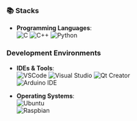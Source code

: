 ### 📚 Stacks

- **Programming Languages**:  
  ![C](https://img.shields.io/badge/-C-A8B9CC?style=flat-square&logo=c&logoColor=white) 
  ![C++](https://img.shields.io/badge/-C++-00599C?style=flat-square&logo=cplusplus&logoColor=white) 
  ![Python](https://img.shields.io/badge/-Python-3776AB?style=flat-square&logo=python&logoColor=white)


### Development Environments
- **IDEs & Tools**:  
  ![VSCode](https://img.shields.io/badge/-VSCode-007ACC?style=flat-square&logo=visual-studio-code&logoColor=white) 
  ![Visual Studio](https://img.shields.io/badge/-Visual%20Studio-5C2D91?style=flat-square&logo=visual-studio&logoColor=white) 
  ![Qt Creator](https://img.shields.io/badge/-Qt%20Creator-41CD52?style=flat-square&logo=qt&logoColor=white)  
  ![Arduino IDE](https://img.shields.io/badge/-Arduino%20IDE-00979D?style=flat-square&logo=arduino&logoColor=white)  

- **Operating Systems**:  
  ![Ubuntu](https://img.shields.io/badge/-Ubuntu-E95420?style=flat-square&logo=ubuntu&logoColor=white)  
  ![Raspbian](https://img.shields.io/badge/-Raspbian-C51A4A?style=flat-square&logo=raspberry-pi&logoColor=white)  
